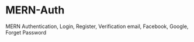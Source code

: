 # MERN-Auth
 MERN Authentication, Login, Register, Verification email, Facebook, Google, Forget Password
